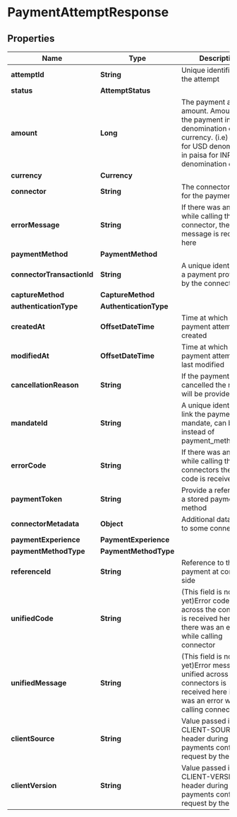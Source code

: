 

# PaymentAttemptResponse


## Properties

| Name | Type | Description | Notes |
|------------ | ------------- | ------------- | -------------|
|**attemptId** | **String** | Unique identifier for the attempt |  |
|**status** | **AttemptStatus** |  |  |
|**amount** | **Long** | The payment attempt amount. Amount for the payment in lowest denomination of the currency. (i.e) in cents for USD denomination, in paisa for INR denomination etc., |  |
|**currency** | **Currency** |  |  [optional] |
|**connector** | **String** | The connector used for the payment |  [optional] |
|**errorMessage** | **String** | If there was an error while calling the connector, the error message is received here |  [optional] |
|**paymentMethod** | **PaymentMethod** |  |  [optional] |
|**connectorTransactionId** | **String** | A unique identifier for a payment provided by the connector |  [optional] |
|**captureMethod** | **CaptureMethod** |  |  [optional] |
|**authenticationType** | **AuthenticationType** |  |  [optional] |
|**createdAt** | **OffsetDateTime** | Time at which the payment attempt was created |  |
|**modifiedAt** | **OffsetDateTime** | Time at which the payment attempt was last modified |  |
|**cancellationReason** | **String** | If the payment was cancelled the reason will be provided here |  [optional] |
|**mandateId** | **String** | A unique identifier to link the payment to a mandate, can be use instead of payment_method_data |  [optional] |
|**errorCode** | **String** | If there was an error while calling the connectors the error code is received here |  [optional] |
|**paymentToken** | **String** | Provide a reference to a stored payment method |  [optional] |
|**connectorMetadata** | **Object** | Additional data related to some connectors |  [optional] |
|**paymentExperience** | **PaymentExperience** |  |  [optional] |
|**paymentMethodType** | **PaymentMethodType** |  |  [optional] |
|**referenceId** | **String** | Reference to the payment at connector side |  [optional] |
|**unifiedCode** | **String** | (This field is not live yet)Error code unified across the connectors is received here if there was an error while calling connector |  [optional] |
|**unifiedMessage** | **String** | (This field is not live yet)Error message unified across the connectors is received here if there was an error while calling connector |  [optional] |
|**clientSource** | **String** | Value passed in X-CLIENT-SOURCE header during payments confirm request by the client |  [optional] |
|**clientVersion** | **String** | Value passed in X-CLIENT-VERSION header during payments confirm request by the client |  [optional] |



